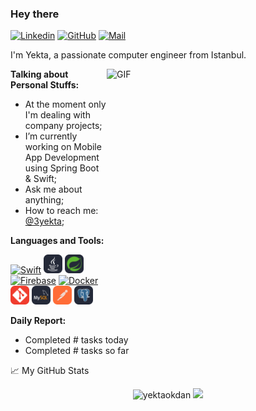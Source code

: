 ### Hey there 
[![Linkedin](https://img.shields.io/badge/Linkedin-000?style=flat&logoColor=blue&logo=linkedin)](https://www.linkedin.com/in/yektaokdan)
[![GitHub](https://img.shields.io/badge/-GitHub-000?style=flat&logo=github)](https://www.github.com/yektaokdan)
[![Mail](https://img.shields.io/badge/Mail-000?style=flat&logoColor=red&logo=gmail)](mailto:yektaokdan@gmail.com)

I'm Yekta, a passionate computer engineer from Istanbul.

  <img align="right" alt="GIF" src="https://media.giphy.com/media/HPu8bxH13Zr1sAHWe3/giphy.gif" width="350" height="350" style= "border=5px solid black" />
  
**Talking about Personal Stuffs:**

- At the moment only I'm dealing with company projects;
- I’m currently working on Mobile App Development using Spring Boot & Swift; 
- Ask me about anything;
- How to reach me: [@3yekta](https://www.instagram.com/3yekta/);

**Languages and Tools:**  

<p align="left">
<a href="https://developer.apple.com/swift/" target="_blank" rel="noreferrer"><img src="https://raw.githubusercontent.com/danielcranney/readme-generator/main/public/icons/skills/swift-colored.svg" width="30" height="30" alt="Swift" /></a> 
<a href="https://www.oracle.com/java/" target="_blank" rel="noreferrer"><img src="https://github.com/tandpfun/skill-icons/blob/main/icons/Java-Dark.svg" width="30" height="30" alt="Java" /></a> 
<a href="https://spring.io/" target="_blank" rel="noreferrer"><img src="https://github.com/tandpfun/skill-icons/blob/main/icons/Spring-Dark.svg" width="30" height="30" alt="Spring Boot" /></a> 
<a href="https://firebase.google.com/" target="_blank" rel="noreferrer"><img src="https://raw.githubusercontent.com/danielcranney/readme-generator/main/public/icons/skills/firebase-colored.svg" width="30" height="30" alt="Firebase" /></a> 
<a href="https://www.docker.com/" target="_blank" rel="noreferrer"><img src="https://raw.githubusercontent.com/danielcranney/readme-generator/main/public/icons/skills/docker-colored.svg" width="30" height="30" alt="Docker" /></a>
<a href="https://git-scm.com/" target="_blank" rel="noreferrer"><img src="https://github.com/tandpfun/skill-icons/blob/main/icons/Git.svg" width="30" height="30" alt="Git" /></a>
<a href="https://www.mysql.com/" target="_blank" rel="noreferrer"><img src="https://github.com/tandpfun/skill-icons/blob/main/icons/MySQL-Dark.svg" width="30" height="30" alt="MySQL" /></a>
<a href="https://www.postman.com/" target="_blank" rel="noreferrer"><img src="https://github.com/tandpfun/skill-icons/blob/main/icons/Postman.svg" width="30" height="30" alt="Postman" /></a>
<a href="https://www.postgresql.org/" target="_blank" rel="noreferrer"><img src="https://github.com/tandpfun/skill-icons/blob/main/icons/PostgreSQL-Dark.svg" width="30" height="30" alt="PostgreSQL" /></a> 
</p>




 **Daily Report:**
<!-- TODO-IST:START -->
  - Completed # tasks today           
  - Completed # tasks so far
<!-- TODO-IST:END -->






📈 My GitHub Stats

<p align="center"> 
<img height="170em" src="https://github-readme-stats.vercel.app/api?username=yektaokdan&show_icons=true&theme=midnight-purple" alt="yektaokdan" />
<img height="170em" src="https://github-readme-stats-eight-theta.vercel.app/api/top-langs/?username=yektaokdan&layout=compact&langs_count=8&theme=midnight-purple"/>
</p>
